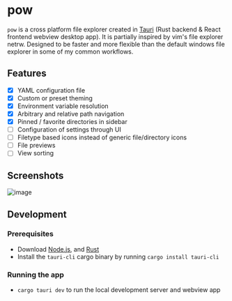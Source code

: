# pow

`pow` is a cross platform file explorer created in [Tauri](https://tauri.app/) (Rust backend & React frontend webview desktop app).
It is partially inspired by vim's file explorer netrw. 
Designed to be faster and more flexible than the default windows file explorer in some of my common workflows.

## Features
- [x] YAML configuration file
- [x] Custom or preset theming
- [x] Environment variable resolution
- [x] Arbitrary and relative path navigation
- [x] Pinned / favorite directories in sidebar
- [ ] Configuration of settings through UI
- [ ] Filetype based icons instead of generic file/directory icons
- [ ] File previews
- [ ] View sorting

## Screenshots
![image](https://github.com/user-attachments/assets/6acd685a-0eea-458b-b3ba-a502a4eb0152)

## Development
### Prerequisites
- Download [Node.js](https://nodejs.org), and [Rust](https://www.rust-lang.org/)
- Install the `tauri-cli` cargo binary by running `cargo install tauri-cli`

### Running the app
- `cargo tauri dev` to run the local development server and webview app
